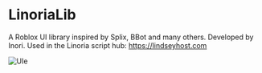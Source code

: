 # LinoriaLib
A Roblox UI library inspired by Splix, BBot and many others. Developed by Inori.
Used in the Linoria script hub: https://lindseyhost.com

![UI](https://i.imgur.com/qs0Hqc6.png)e
